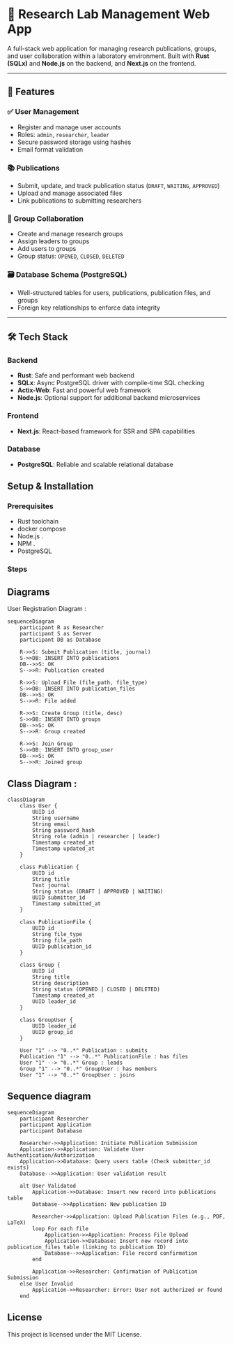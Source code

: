 # 🧪 Research Lab Management Web App

A full-stack web application for managing research publications, groups, and user collaboration within a laboratory environment. Built with **Rust (SQLx)** and **Node.js** on the backend, and **Next.js** on the frontend.

---

## 🚀 Features

### ✅ User Management
- Register and manage user accounts
- Roles: `admin`, `researcher`, `leader`
- Secure password storage using hashes
- Email format validation

### 📚 Publications
- Submit, update, and track publication status (`DRAFT`, `WAITING`, `APPROVED`)
- Upload and manage associated files
- Link publications to submitting researchers

### 👥 Group Collaboration
- Create and manage research groups
- Assign leaders to groups
- Add users to groups
- Group status: `OPENED`, `CLOSED`, `DELETED`

### 🗃️ Database Schema (PostgreSQL)
- Well-structured tables for users, publications, publication files, and groups
- Foreign key relationships to enforce data integrity

---

## 🛠️ Tech Stack

### Backend
- **Rust**: Safe and performant web backend
- **SQLx**: Async PostgreSQL driver with compile-time SQL checking
- **Actix-Web**: Fast and powerful web framework
- **Node.js**: Optional support for additional backend microservices

### Frontend
- **Next.js**: React-based framework for SSR and SPA capabilities

### Database
- **PostgreSQL**: Reliable and scalable relational database

## Setup & Installation

### Prerequisites
- Rust toolchain
- docker compose
- Node.js .
- NPM .
- PostgreSQL 

### Steps





## Diagrams 

User Registration Diagram :
```mermaid
sequenceDiagram
    participant R as Researcher
    participant S as Server
    participant DB as Database

    R->>S: Submit Publication (title, journal)
    S->>DB: INSERT INTO publications
    DB-->>S: OK
    S-->>R: Publication created

    R->>S: Upload File (file_path, file_type)
    S->>DB: INSERT INTO publication_files
    DB-->>S: OK
    S-->>R: File added

    R->>S: Create Group (title, desc)
    S->>DB: INSERT INTO groups
    DB-->>S: OK
    S-->>R: Group created

    R->>S: Join Group
    S->>DB: INSERT INTO group_user
    DB-->>S: OK
    S-->>R: Joined group

```
## Class Diagram :
```mermaid
classDiagram
    class User {
        UUID id
        String username
        String email
        String password_hash
        String role (admin | researcher | leader)
        Timestamp created_at
        Timestamp updated_at
    }

    class Publication {
        UUID id
        String title
        Text journal
        String status (DRAFT | APPROVED | WAITING)
        UUID submitter_id
        Timestamp submitted_at
    }

    class PublicationFile {
        UUID id
        String file_type
        String file_path
        UUID publication_id
    }

    class Group {
        UUID id
        String title
        String description
        String status (OPENED | CLOSED | DELETED)
        Timestamp created_at
        UUID leader_id
    }

    class GroupUser {
        UUID leader_id
        UUID group_id
    }

    User "1" --> "0..*" Publication : submits
    Publication "1" --> "0..*" PublicationFile : has files
    User "1" --> "0..*" Group : leads
    Group "1" --> "0..*" GroupUser : has members
    User "1" --> "0..*" GroupUser : joins
```

## Sequence diagram
```mermaid
sequenceDiagram
    participant Researcher
    participant Application
    participant Database

    Researcher->>Application: Initiate Publication Submission
    Application->>Application: Validate User Authentication/Authorization
    Application->>Database: Query users table (Check submitter_id exists)
    Database-->>Application: User validation result

    alt User Validated
        Application->>Database: Insert new record into publications table
        Database-->>Application: New publication ID

        Researcher->>Application: Upload Publication Files (e.g., PDF, LaTeX)
        loop For each file
            Application->>Application: Process File Upload
            Application->>Database: Insert new record into publication_files table (linking to publication ID)
            Database-->>Application: File record confirmation
        end

        Application->>Researcher: Confirmation of Publication Submission
    else User Invalid
        Application->>Researcher: Error: User not authorized or found
    end

```
## License

This project is licensed under the MIT License.
